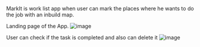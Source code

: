 MarkIt is work list app when user can mark the places where he wants to do the job with an inbuild map.

Landing page of the App.
![image](https://user-images.githubusercontent.com/52825565/127165097-54b74f8b-5a11-473f-bb92-47a66470f7cf.png)


User can check if the task is completed and also can delete it
![image](https://user-images.githubusercontent.com/52825565/127166214-acdf9b02-9098-4c68-a4ec-6983f1387cf8.png)


